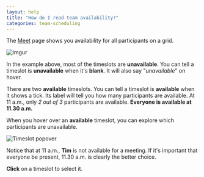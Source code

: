 ```yaml
---
layout: help
title: "How do I read team availability?"
categories: team-scheduling
---
```



The [Meet](https://freebusy.io/meet) page shows you availability for all participants on a grid.
<br>

![Imgur](http://i.imgur.com/USCvTP6.png)
<br>

In the example above, most of the timeslots are **unavailable**.
You can tell a timeslot is **unavailable** when it's **blank**. It will also say "*unavailable*" on hover.
<br>

There are two **available** timeslots.
You can tell a timeslot is **available** when it shows a tick. Its label will tell you how many participants are available.
At 11 a.m., only *2 out of 3* participants are available. **Everyone is available at 11.30 a.m.**
<br>

When you hover over an **available** timeslot, you can explore which participants are unavailable.
<br>

![Timeslot popover](http://i.imgur.com/pz84JQX.png)
<br>

Notice that at 11 a.m., **Tim** is not available for a meeting.
If it's important that everyone be present, 11.30 a.m. is clearly the better choice.

**Click** on a timeslot to select it.
